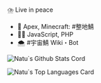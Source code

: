 ⛈️ Live in peace

- 👾 Apex, Minecraft: #整地鯖
- 👨‍💻 JavaScript, PHP
- 🌨️ #宇宙鯖 Wiki・Bot

![Natu`s Github Stats Cord](https://github-readme-stats.vercel.app/api?username=Merutan&show_icons=true&count_private=true&theme=midnight-purple)

![Natu`s Top Languages Card](https://github-readme-stats.vercel.app/api/top-langs/?username=Merutan&layout=compact&theme=midnight-purple)
